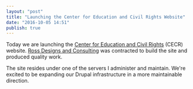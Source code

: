 ```yaml
---
layout: "post"
title: "Launching the Center for Education and Civil Rights Website"
date: "2016-10-05 14:51"
publish: true
---
```


Today we are launching the [Center for Education and Civil Rights](https://cecr.ed.psu.edu/) (CECR) website. [Ross Designs and Consulting](http://rossdc.com/) was contracted to build the site and produced quality work.

The site resides under one of the servers I administer and maintain. We're excited to be expanding our Drupal infrastructure in a more maintainable direction.
